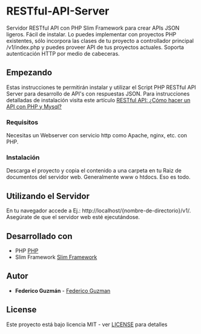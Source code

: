 # RESTful-API-Server

Servidor RESTful API con PHP Slim Framework para crear APIs JSON ligeros. Fácil de instalar. Lo puedes implementar con proyectos PHP existentes, sólo incorpora las clases de tu proyecto a controllador principal /v1/index.php y puedes proveer API de tus proyectos actuales. Soporta autenticación HTTP por medio de cabeceras.

## Empezando

Estas instrucciones te permitirán instalar y utilizar el Script PHP RESTful API Server para desarrollo de API's con respuestas JSON. Para instrucciones detalladas de instalación visita este artículo  [RESTful API: ¿Cómo hacer un API con PHP y Mysql?](http://www.weblantropia.com/2016/08/30/restful-api-api-php-mysql/)

### Requisitos

Necesitas un Webserver con servicio http como Apache, nginx, etc. con PHP.

### Instalación

Descarga el proyecto y copia el contenido a una carpeta en tu Raiz de documentos del servidor web. Generalmente www o htdocs. Eso es todo.

## Utilizando el Servidor

En tu navegador accede a  Ej.: http://localhost/{nombre-de-directorio}/v1/. Asegúrate de que el servidor web esté ejecutándose.

## Desarrollado con

* PHP [PHP](http://php.net)
* Slim Framework [Slim Framework](https://github.com/slimphp/Slim)

## Autor

* **Federico Guzmán** - [Federico Guzman](http://about.me/federicoguzman)

## License

Este proyecto está bajo licencia MIT - ver [LICENSE](https://github.com/weblantropia/RESTful-API-Server/blob/master/LICENSE) para detalles